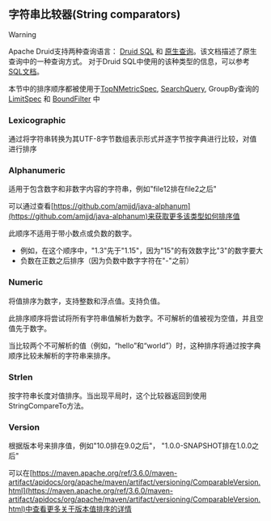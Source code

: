 <!-- toc -->

<script async src="https://pagead2.googlesyndication.com/pagead/js/adsbygoogle.js"></script>
<ins class="adsbygoogle"
     style="display:block; text-align:center;"
     data-ad-layout="in-article"
     data-ad-format="fluid"
     data-ad-client="ca-pub-8828078415045620"
     data-ad-slot="7586680510"></ins>
<script>
     (adsbygoogle = window.adsbygoogle || []).push({});
</script>

## 字符串比较器(String comparators)

> [!WARNING]
> Apache Druid支持两种查询语言： [Druid SQL](druidsql.md) 和 [原生查询](makeNativeQueries.md)。该文档描述了原生查询中的一种查询方式。 对于Druid SQL中使用的该种类型的信息，可以参考 [SQL文档](druidsql.md)。

本节中的排序顺序都被使用于[TopNMetricSpec](topnsorting.md), [SearchQuery](searchquery.md), GroupBy查询的[LimitSpec](limitspec.md) 和 [BoundFilter](filters.md) 中

### Lexicographic

通过将字符串转换为其UTF-8字节数组表示形式并逐字节按字典进行比较，对值进行排序

### Alphanumeric

适用于包含数字和非数字内容的字符串，例如"file12排在file2之后"

可以通过查看[https://github.com/amjjd/java-alphanum](https://github.com/amjjd/java-alphanum)来获取更多该类型如何排序值

此顺序不适用于带小数点或负数的数字。
* 例如，在这个顺序中，"1.3"先于"1.15"，因为"15"的有效数字比"3"的数字要大
* 负数在正数之后排序（因为负数中数字字符在"-"之前）

### Numeric

将值排序为数字，支持整数和浮点值。支持负值。

此排序顺序将尝试将所有字符串值解析为数字。不可解析的值被视为空值，并且空值先于数字。

当比较两个不可解析的值（例如，“hello”和“world”）时，这种排序将通过按字典顺序比较未解析的字符串来排序。

### Strlen

按字符串长度对值排序。当出现平局时，这个比较器返回到使用StringCompareTo方法。

### Version

根据版本号来排序值，例如"10.0排在9.0之后"， "1.0.0-SNAPSHOT排在1.0.0之后"

可以在[https://maven.apache.org/ref/3.6.0/maven-artifact/apidocs/org/apache/maven/artifact/versioning/ComparableVersion.html](https://maven.apache.org/ref/3.6.0/maven-artifact/apidocs/org/apache/maven/artifact/versioning/ComparableVersion.html)中查看更多关于版本值排序的详情